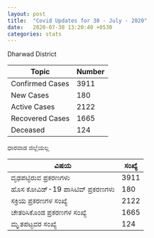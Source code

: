 ```yaml
---
layout: post
title:  "Covid Updates for 30 - July - 2020"
date:   2020-07-30 13:20:40 +0530
categories: stats
---
```


Dharwad District

|Topic|Number|
| ------------- | ------------- |
|Confirmed Cases|3911|
|New Cases|180|
|Active Cases|2122|
|Recovered Cases|1665|
|Deceased|124|

ಧಾರವಾಡ ಜಿಲ್ಲೆಯಲ್ಲ

|ವಿಷಯ|ಸಂಖ್ಯೆ|
| ------------- | ------------- |
|ದೃಢಪಟ್ಟಿರುವ ಪ್ರಕರಣಗಳು |3911|
|ಹೊಸ ಕೋವಿಡ್-19 ಪಾಸಿಟಿವ್ ಪ್ರಕರಣಗಳು |180|
|ಸಕ್ರಿಯ ಪ್ರಕರಣಗಳ ಸಂಖ್ಯೆ |2122|
|ಚೇತರಿಸಿಕೊಂಡ ಪ್ರಕರಣಗಳ ಸಂಖ್ಯೆ |1665|
|ಮೃೃತಪಟ್ಟವರ ಸಂಖ್ಯೆ  |124|
